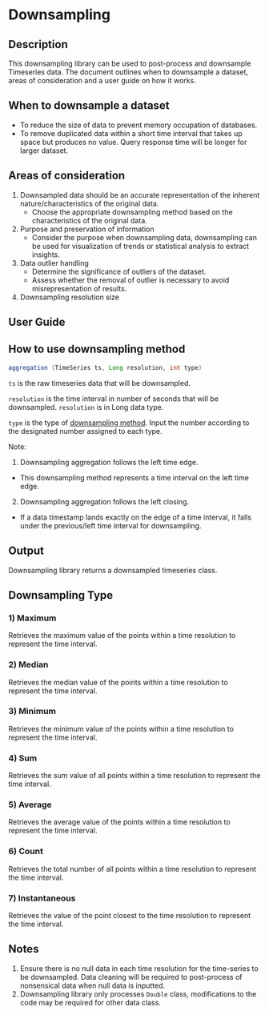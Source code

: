 # Downsampling
## Description
This downsampling library can be used to post-process and downsample Timeseries data. The document outlines when to downsample a dataset, areas of consideration and a user guide on how it works. 

## When to downsample a dataset
- To reduce the size of data to prevent memory occupation of databases.
- To remove duplicated data within a short time interval that takes up space but produces no value. Query response time will be longer for larger dataset.

## Areas of consideration
1) Downsampled data should be an accurate representation of the inherent nature/characteristics of the original data. 
   - Choose the appropriate downsampling method based on the characteristics of the original data.
2) Purpose and preservation of information
   - Consider the purpose when downsampling data, downsampling can be used for visualization of trends or statistical analysis to extract insights.
3) Data outlier handling
   - Determine the significance of outliers of the dataset. 
   - Assess whether the removal of outlier is necessary to avoid misrepresentation of results.
4) Downsampling resolution size

## User Guide

## How to use downsampling method
``` java
aggregation (TimeSeries ts, Long resolution, int type)
```
`ts` is the raw timeseries data that will be downsampled.

`resolution` is the time interval in number of seconds that will be downsampled. `resolution` is in Long data type. 

`type` is the type of [downsampling method](#Downsampling-Type). Input the number according to the designated number assigned to each type. 

Note:
1) Downsampling aggregation follows the left time edge.
- This downsampling method represents a time interval on the left time edge.
2) Downsampling aggregation follows the left closing.
- If a data timestamp lands exactly on the edge of a time interval, it falls under the previous/left time interval for downsampling.

## Output
Downsampling library returns a downsampled timeseries class.

## Downsampling Type
### 1) Maximum
Retrieves the maximum value of the points within a time resolution to represent the time interval. 
### 2) Median
Retrieves the median value of the points within a time resolution to represent the time interval.
### 3) Minimum
Retrieves the minimum value of the points within a time resolution to represent the time interval.
### 4) Sum 
Retrieves the sum value of all points within a time resolution to represent the time interval.
### 5) Average
Retrieves the average value of the points within a time resolution to represent the time interval.
### 6) Count
Retrieves the total number of all points within a time resolution to represent the time interval.
### 7) Instantaneous
Retrieves the value of the point closest to the time resolution to represent the time interval.

## Notes 
1) Ensure there is no null data in each time resolution for the time-series to be downsampled. Data cleaning will be required to post-process of nonsensical data when null data is inputted. 
2) Downsampling library only processes `Double` class, modifications to the code may be required for other data class. 
